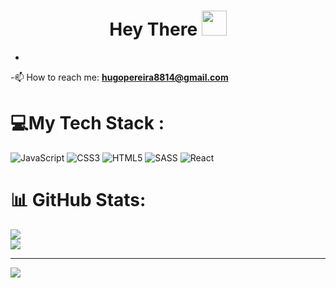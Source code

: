<h1 align="center">Hey There <img src="https://media.giphy.com/media/hvRJCLFzcasrR4ia7z/giphy.gif" width="40"></h1>



-
-📫 How to reach me: **hugopereira8814@gmail.com**<br>

# 💻My Tech Stack :
![JavaScript](https://img.shields.io/badge/javascript-%23323330.svg?style=for-the-badge&logo=javascript&logoColor=%23F7DF1E) ![CSS3](https://img.shields.io/badge/css3-%231572B6.svg?style=for-the-badge&logo=css3&logoColor=white) ![HTML5](https://img.shields.io/badge/html5-%23E34F26.svg?style=for-the-badge&logo=html5&logoColor=white) ![SASS](https://img.shields.io/badge/SASS-hotpink.svg?style=for-the-badge&logo=SASS&logoColor=white) ![React](https://img.shields.io/badge/react-%2320232a.svg?style=for-the-badge&logo=react&logoColor=%2361DAFB)

# 📊 GitHub Stats:

![](https://github-readme-streak-stats.herokuapp.com/?user=hugo8814&theme=radical&hide_border=false)<br/>
![](https://github-readme-stats.vercel.app/api/top-langs/?username=hugo8814&theme=radical&hide_border=false&include_all_commits=true&count_private=true&layout=compact)

---
[![](https://visitcount.itsvg.in/api?id=hugo8814&icon=0&color=0)](https://visitcount.itsvg.in)
#

<!-- Proudly created with GPRM ( https://gprm.itsvg.in ) -->
